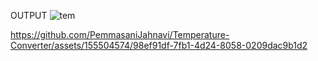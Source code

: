 OUTPUT
![tem](https://github.com/PemmasaniJahnavi/Temperature-Converter/assets/155504574/a7cbb825-eb97-4ad2-a7d0-660c53d0f433)

https://github.com/PemmasaniJahnavi/Temperature-Converter/assets/155504574/98ef91df-7fb1-4d24-8058-0209dac9b1d2
